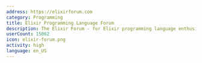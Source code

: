 ```yaml
---
address: https://elixirforum.com
category: Programming
title: Elixir Programming Language Forum
description: The Elixir Forum - for Elixir programming language enthusiasts!
userCount: 15062
icon: elixir-forum.png
activity: high
language: en_US
---
```

